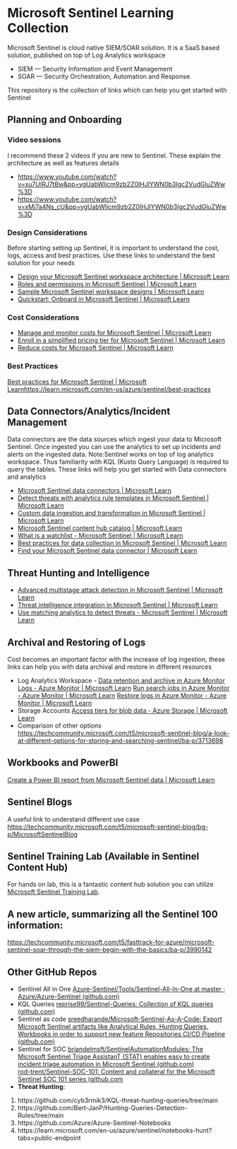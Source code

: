 # Microsoft Sentinel Learning Collection

Microsoft Sentinel is cloud native SIEM/SOAR solution. It is a SaaS based solution, published on top of Log Analytics workspace
- SIEM — Security Information and Event Management
- SOAR — Security Orchestration, Automation and Response.

This repository is the collection of links which can help you get started with Sentinel

## Planning and Onboarding
### Video sessions 
I recommend these 2 videos if you are new to Sentinel. These explain the architecture as well as features details
- https://www.youtube.com/watch?v=xu7UIRJ7tBw&pp=ygUabWljcm9zb2Z0IHJlYWN0b3Igc2VudGluZWw%3D
- https://www.youtube.com/watch?v=xMj7a4Ns_cU&pp=ygUabWljcm9zb2Z0IHJlYWN0b3Igc2VudGluZWw%3D

### Design Considerations
Before starting setting up Sentinel, it is important to understand the cost, logs, access and best practices. Use these links to understand the best solution for your needs
- [Design your Microsoft Sentinel workspace architecture | Microsoft Learn](https://learn.microsoft.com/en-us/azure/sentinel/design-your-workspace-architecture)
- [Roles and permissions in Microsoft Sentinel | Microsoft Learn](https://learn.microsoft.com/en-us/azure/sentinel/roles)
- [Sample Microsoft Sentinel workspace designs | Microsoft Learn](https://learn.microsoft.com/en-us/azure/sentinel/sample-workspace-designs)
- [Quickstart: Onboard in Microsoft Sentinel | Microsoft Learn](https://learn.microsoft.com/en-us/azure/sentinel/quickstart-onboard)

### Cost Considerations
- [Manage and monitor costs for Microsoft Sentinel | Microsoft Learn](https://learn.microsoft.com/en-us/azure/sentinel/billing-monitor-costs)
- [Enroll in a simplified pricing tier for Microsoft Sentinel | Microsoft Learn](https://learn.microsoft.com/en-us/azure/sentinel/enroll-simplified-pricing-tier?tabs=microsoft-sentinel)
- [Reduce costs for Microsoft Sentinel | Microsoft Learn](https://learn.microsoft.com/en-us/azure/sentinel/billing-reduce-costs)

### Best Practices
[Best practices for Microsoft Sentinel | Microsoft Learn](https://learn.microsoft.com/en-us/azure/sentinel/best-practices)https://learn.microsoft.com/en-us/azure/sentinel/best-practices

## Data Connectors/Analytics/Incident Management
Data connectors are the data sources which ingest your data to Microsoft Sentinel. Once ingested you can use the analytics to set up incidents and alerts on the ingested data.
Note:Sentinel works on top of log analytics workspace. Thus familiarity with KQL (Kusto Query Language) is required to query the tables. These links will help you get started with Data connectors and analytics
- [Microsoft Sentinel data connectors | Microsoft Learn](https://learn.microsoft.com/en-us/azure/sentinel/connect-data-sources)
- [Detect threats with analytics rule templates in Microsoft Sentinel | Microsoft Learn](https://learn.microsoft.com/en-us/azure/sentinel/detect-threats-built-in)
- [Custom data ingestion and transformation in Microsoft Sentinel | Microsoft Learn](https://learn.microsoft.com/en-us/azure/sentinel/data-transformation)
- [Microsoft Sentinel content hub catalog | Microsoft Learn](https://learn.microsoft.com/EN-US/azure/sentinel/sentinel-solutions-catalog)
- [What is a watchlist - Microsoft Sentinel | Microsoft Learn](https://learn.microsoft.com/en-us/azure/sentinel/watchlists)
- [Best practices for data collection in Microsoft Sentinel | Microsoft Learn](https://learn.microsoft.com/en-us/azure/sentinel/best-practices-data)
- [Find your Microsoft Sentinel data connector | Microsoft Learn](https://learn.microsoft.com/en-us/azure/sentinel/data-connectors-reference)

## Threat Hunting and Intelligence
- [Advanced multistage attack detection in Microsoft Sentinel | Microsoft Learn](https://learn.microsoft.com/en-us/azure/sentinel/fusion)
- [Threat intelligence integration in Microsoft Sentinel | Microsoft Learn](https://learn.microsoft.com/en-us/azure/sentinel/threat-intelligence-integration)
- [Use matching analytics to detect threats - Microsoft Sentinel | Microsoft Learn](https://learn.microsoft.com/en-us/azure/sentinel/use-matching-analytics-to-detect-threats)

## Archival and Restoring of Logs
Cost becomes an important factor with the increase of log ingestion, these links can help you with data archival and restore in different resources
- Log Analytics Workspace - 
[Data retention and archive in Azure Monitor Logs - Azure Monitor | Microsoft Learn](https://learn.microsoft.com/en-us/azure/azure-monitor/logs/data-retention-archive?tabs=portal-1%2Cportal-2)
[Run search jobs in Azure Monitor - Azure Monitor | Microsoft Learn](https://learn.microsoft.com/en-us/azure/azure-monitor/logs/search-jobs?tabs=portal-1%2Cportal-2)
[Restore logs in Azure Monitor - Azure Monitor | Microsoft Learn](https://learn.microsoft.com/en-us/azure/azure-monitor/logs/restore?tabs=api-1)
- Storage Accounts 
[Access tiers for blob data - Azure Storage | Microsoft Learn](https://learn.microsoft.com/en-us/azure/storage/blobs/access-tiers-overview)
- Comparison of other options
https://techcommunity.microsoft.com/t5/microsoft-sentinel-blog/a-look-at-different-options-for-storing-and-searching-sentinel/ba-p/3713698


## Workbooks and PowerBI
 [Create a Power BI report from Microsoft Sentinel data | Microsoft Learn](https://learn.microsoft.com/en-us/azure/sentinel/powerbi)

## Sentinel Blogs
A useful link to understand different use case
https://techcommunity.microsoft.com/t5/microsoft-sentinel-blog/bg-p/MicrosoftSentinelBlog

## Sentinel Training Lab (Available in Sentinel Content Hub)
For hands on lab, this is a fantastic content hub solution you can utilize [Microsoft Sentinel Training Lab](https://github.com/Azure/Azure-Sentinel/tree/master/Solutions/Training/Azure-Sentinel-Training-Lab).

## A new article, summarizing all the Sentinel 100 information:
https://techcommunity.microsoft.com/t5/fasttrack-for-azure/microsoft-sentinel-soar-through-the-siem-begin-with-the-basics/ba-p/3990142

## Other GitHub Repos
- Sentinel All in One
[Azure-Sentinel/Tools/Sentinel-All-In-One at master · Azure/Azure-Sentinel (github.com)](https://github.com/Azure/Azure-Sentinel/tree/master/Tools/Sentinel-All-In-One)
- KQL Queries
[reprise99/Sentinel-Queries: Collection of KQL queries (github.com)](https://github.com/reprise99/Sentinel-Queries)
- Sentinel as code
[sreedharande/Microsoft-Sentinel-As-A-Code: Export Microsoft Sentinel artifacts like Analytical Rules, Hunting Queries, Workbooks in order to support new feature Repositories CI/CD Pipeline (github.com)](https://github.com/sreedharande/Microsoft-Sentinel-As-A-Code/tree/main)
- Sentinel for SOC
[briandelmsft/SentinelAutomationModules: The Microsoft Sentinel Triage AssistanT (STAT) enables easy to create incident triage automation in Microsoft Sentinel (github.com)](https://github.com/briandelmsft/SentinelAutomationModules) <br>
[rod-trent/Sentinel-SOC-101: Content and collateral for the Microsoft Sentinel SOC 101 series (github.com](https://github.com/rod-trent/Sentinel-SOC-101)
- **Threat Hunting**: 
<ol>
<li>https://github.com/cyb3rmik3/KQL-threat-hunting-queries/tree/main </li>
<li>https://github.com/Bert-JanP/Hunting-Queries-Detection-Rules/tree/main
<li>https://github.com/Azure/Azure-Sentinel-Notebooks
<li>https://learn.microsoft.com/en-us/azure/sentinel/notebooks-hunt?tabs=public-endpoint</li> </ol>



